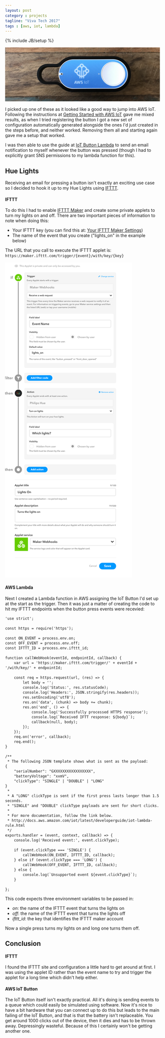 ```yaml
---
layout: post
category : projects
tagline: "Viva Tech 2017"
tags : [aws, iot, lambda]
---
```

{% include JB/setup %}

![IoT Button](/assets/posts/iot-button.jpg "IoT Button")

I picked up one of these as it looked like a good way to jump into AWS IoT. Following the instructions at [Getting Started with AWS IoT](http://docs.aws.amazon.com/iot/latest/developerguide/iot-gs.html) gave me mixed results, as when I tried registering the button I got a new set of configuration automatically generated alongside the ones I'd just created in the steps before, and neither worked. Removing them all and starting again gave me a setup that worked.

I was then able to use the guide at [IoT Button Lambda](http://docs.aws.amazon.com/iot/latest/developerguide/iot-button-lambda.html) to send an email notification to myself whenever the button was pressed (though I had to explicitly grant SNS permissions to my lambda function for this).

## Hue Lights
Receiving an email for pressing a button isn't exactly an exciting use case so I decided to hook it up to my Hue Lights using [IFTTT](ifttt.com).

#### IFTTT
To do this I had to enable [IFTTT Maker](https://platform.ifttt.com/maker/maxieduncan/applets/private) and create some private applets to turn my lights on and off. There are two important pieces of information to note when doing this:
* Your IFTTT key (you can find this at: [Your IFTTT Maker Settings](https://ifttt.com/services/maker_webhooks/settings))
* The name of the event that you create ("lights_on" in the example below)

The URL that you call to execute the IFTTT applet is: `https://maker.ifttt.com/trigger/{event}/with/key/{key}`

![IFTTT Applet](/assets/posts/screenshot-platform.ifttt.com-2017-06-27-13-08-55.png "IFTTT Applet")

#### AWS Lambda
Next I created a Lambda function in AWS assigning the IoT Button I'd set up at the start as the trigger. Then it was just a matter of creating the code to hit my IFTTT endpoints when the button press events were recevied:
```
'use strict';

const https = require('https');

const ON_EVENT = process.env.on;
const OFF_EVENT = process.env.off;
const IFTTT_ID = process.env.ifttt_id;

function callWebHook(eventId, endpointId, callback) {
    var url = 'https://maker.ifttt.com/trigger/' + eventId + '/with/key/' + endpointId;

    const req = https.request(url, (res) => {
        let body = '';
        console.log('Status:', res.statusCode);
        console.log('Headers:', JSON.stringify(res.headers));
        res.setEncoding('utf8');
        res.on('data', (chunk) => body += chunk);
        res.on('end', () => {
            console.log('Successfully processed HTTPS response');
            console.log(`Received IFTT response: ${body}`);
            callback(null, body);
        });
    });
    req.on('error', callback);
    req.end();
}

/**
 * The following JSON template shows what is sent as the payload:
{
    "serialNumber": "GXXXXXXXXXXXXXXXXX",
    "batteryVoltage": "xxmV",
    "clickType": "SINGLE" | "DOUBLE" | "LONG"
}
 *
 * A "LONG" clickType is sent if the first press lasts longer than 1.5 seconds.
 * "SINGLE" and "DOUBLE" clickType payloads are sent for short clicks.
 *
 * For more documentation, follow the link below.
 * http://docs.aws.amazon.com/iot/latest/developerguide/iot-lambda-rule.html
 */
exports.handler = (event, context, callback) => {
    console.log('Received event:', event.clickType);

    if (event.clickType === 'SINGLE') {
        callWebHook(ON_EVENT, IFTTT_ID, callback);
    } else if (event.clickType === 'LONG') {
        callWebHook(OFF_EVENT, IFTTT_ID, callback);
    } else {
        console.log(`Unsupported event ${event.clickType}`);
    }

};
```

This code expects three environment variables to be passed in:
* *on*: the name of the IFTTT event that turns the lights on
* *off*: the name of the IFTTT event that turns the lights off
* *ifttt_id*: the key that identifies the IFTTT maker account

Now a single press turns my lights on and long one turns them off.

## Conclusion

#### IFTTT
I found the IFTTT site and configuration a little hard to get around at first. I was using the applet ID rather than the event name to try and trigger the applet for a long time which didn't help either.

#### AWS IoT Button
The IoT Button itself isn't exactly practical. All it's doing is sending events to a queue which could easily be simulated using software. Now it's nice to have a bit hardware that you can connect up to do this but leads to the main failing of the IoT Button, and that is that the battery isn't replaceable. You get around 1000 clicks out of the device, then it dies and has to be thrown away. Depressingly wasteful. Because of this I certainly won't be getting another one.

